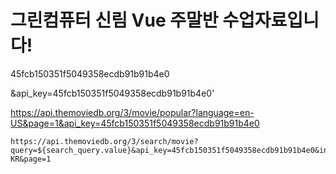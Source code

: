 # 그린컴퓨터 신림 Vue 주말반 수업자료입니다!


   45fcb150351f5049358ecdb91b91b4e0

  &api_key=45fcb150351f5049358ecdb91b91b4e0'



https://api.themoviedb.org/3/movie/popular?language=en-US&page=1&api_key=45fcb150351f5049358ecdb91b91b4e0

 
    https://api.themoviedb.org/3/search/movie?query=${search_query.value}&api_key=45fcb150351f5049358ecdb91b91b4e0&include_adult=false&language=ko-KR&page=1
